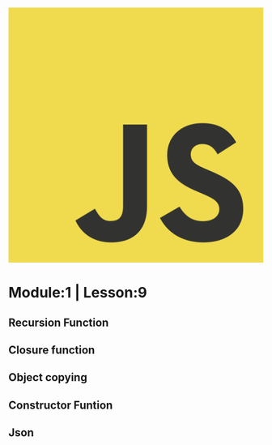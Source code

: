 
![alt img](../JavaScript-logo.png)

## <h1>Module:1  |  Lesson:9</h1>

## Recursion Function
## Closure function
## Object copying
## Constructor Funtion
## Json 